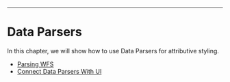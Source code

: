 
---

# <a name="data-parsers-readme"></a>Data Parsers

In this chapter, we will show how to use Data Parsers for attributive styling.

- [Parsing WFS](#parsing-wfs)
- [Connect Data Parsers With UI](#connect-data-parsers-with-the-ui)
